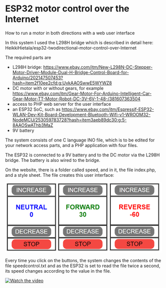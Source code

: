 # ESP32 motor control over the Internet
How to run a motor in both directions with a web user interface

In this system I used the L298H bridge which is described in detail here: HeikkiHietala/esp32-twodirectional-motor-control-over-Internet

The required parts are

* L298H bridge: https://www.ebay.com/itm/New-L298N-DC-Stepper-Motor-Driver-Module-Dual-H-Bridge-Control-Board-for-Arduino/202147507453?hash=item2f10ee2cfd:g:UvkAAOSwwE5WYWZ8
* DC motor with or without gears, for example  https://www.ebay.com/itm/Gear-Motor-For-Arduino-Intelligent-Car-Gear-Motor-TT-Motor-Robot-DC-3V-6V-1-48-/381607363504
* access to PHP web server for the user interface
* an ESP32 SoC, such as https://www.ebay.com/itm/Espressif-ESP32-WLAN-Dev-Kit-Board-Development-Bluetooth-Wifi-v1-WROOM32-NodeMCU/253059783728?hash=item3aeb89dc30:g:5-8AAOSwAThb3MaZ
* 9V battery

The system consists of one C language INO file, which is to be edited for your network access parts, and a PHP application with four files. 

The ESP32 is connected to a 9V battery and to the DC motor via the L298H bridge. The battery is also wired to the bridge. 

On the website, there is a folder called speed, and in it, the file index.php, and a style sheet. The file creates this user interface:

![user interface](speed%20control.PNG)

Every time you click on the buttons, the system changes the contents of the file speedcontrol.txt and as the ESP32 is set to read the file twice a second, its speed changes according to the value in the file.

[![Watch the video](https://i.imgur.com/vKb2F1B.png)](https://www.youtube.com/watch?v=sizY2kcHO2Y)


